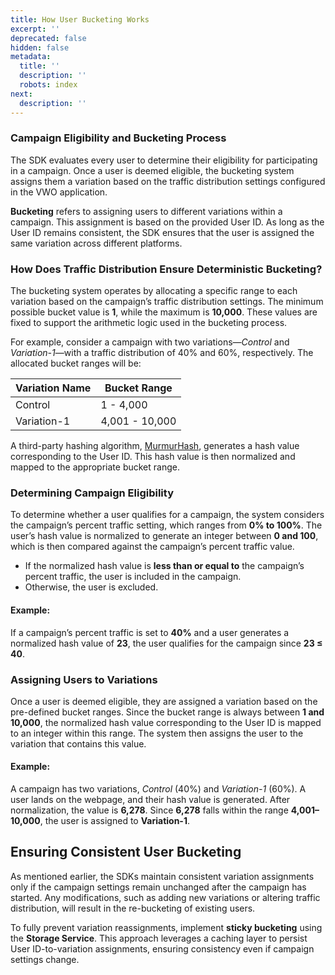 ```yaml
---
title: How User Bucketing Works
excerpt: ''
deprecated: false
hidden: false
metadata:
  title: ''
  description: ''
  robots: index
next:
  description: ''
---
```

### **Campaign Eligibility and Bucketing Process**

The SDK evaluates every user to determine their eligibility for participating in a campaign. Once a user is deemed eligible, the bucketing system assigns them a variation based on the traffic distribution settings configured in the VWO application.  

**Bucketing** refers to assigning users to different variations within a campaign. This assignment is based on the provided User ID. As long as the User ID remains consistent, the SDK ensures that the user is assigned the same variation across different platforms.  

### **How Does Traffic Distribution Ensure Deterministic Bucketing?**

The bucketing system operates by allocating a specific range to each variation based on the campaign’s traffic distribution settings. The minimum possible bucket value is **1**, while the maximum is **10,000**. These values are fixed to support the arithmetic logic used in the bucketing process.  

For example, consider a campaign with two variations—_Control_ and _Variation-1_—with a traffic distribution of 40% and 60%, respectively. The allocated bucket ranges will be:  

| **Variation Name** | **Bucket Range** |
| ------------------ | ---------------- |
| Control            | 1 - 4,000        |
| Variation-1        | 4,001 - 10,000   |

A third-party hashing algorithm, [MurmurHash](https://en.wikipedia.org/wiki/MurmurHash), generates a hash value corresponding to the User ID. This hash value is then normalized and mapped to the appropriate bucket range.  

### **Determining Campaign Eligibility**

To determine whether a user qualifies for a campaign, the system considers the campaign’s percent traffic setting, which ranges from **0% to 100%**. The user’s hash value is normalized to generate an integer between **0 and 100**, which is then compared against the campaign’s percent traffic value.  

- If the normalized hash value is **less than or equal to** the campaign’s percent traffic, the user is included in the campaign.  
- Otherwise, the user is excluded.  

#### **Example:**

If a campaign’s percent traffic is set to **40%** and a user generates a normalized hash value of **23**, the user qualifies for the campaign since **23 ≤ 40**.  

### **Assigning Users to Variations**

Once a user is deemed eligible, they are assigned a variation based on the pre-defined bucket ranges. Since the bucket range is always between **1 and 10,000**, the normalized hash value corresponding to the User ID is mapped to an integer within this range. The system then assigns the user to the variation that contains this value.  

#### **Example:**

A campaign has two variations, _Control_ (40%) and _Variation-1_ (60%). A user lands on the webpage, and their hash value is generated. After normalization, the value is **6,278**. Since **6,278** falls within the range **4,001–10,000**, the user is assigned to **Variation-1**.

## Ensuring Consistent User Bucketing

As mentioned earlier, the SDKs maintain consistent variation assignments only if the campaign settings remain unchanged after the campaign has started. Any modifications, such as adding new variations or altering traffic distribution, will result in the re-bucketing of existing users.  

To fully prevent variation reassignments, implement **sticky bucketing** using the **Storage Service**. This approach leverages a caching layer to persist User ID-to-variation assignments, ensuring consistency even if campaign settings change.